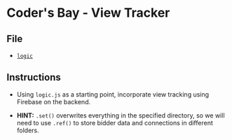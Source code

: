 # Coder's Bay - View Tracker

## File

* [`logic`](Unsolved/logic.js)
 
## Instructions

* Using `logic.js` as a starting point, incorporate view tracking using Firebase on the backend.

* **HINT:** `.set()` overwrites everything in the specified directory, so we will need to use `.ref()` to store bidder data and connections in different folders.
